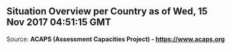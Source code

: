 ## Situation Overview per Country as of Wed, 15 Nov 2017 04:51:15 GMT

Source: **ACAPS (Assessment Capacities Project) - https://www.acaps.org**